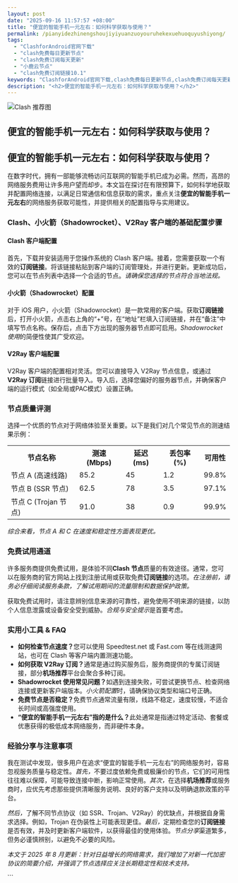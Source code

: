 ```yaml
---
layout: post
date: "2025-09-16 11:57:57 +08:00"
title: "便宜的智能手机一元左右：如何科学获取与使用？"
permalink: /pianyidezhinengshoujiyiyuanzuoyouruhekexuehuoquyushiyong/
tags:
  - "ClashforAndroid官网下载"
  - "clash免费每日更新节点"
  - "clash免费订阅每天更新"
  - "小鹿云节点"
  - "clash免费订阅链接10.1"
keywords: "ClashforAndroid官网下载,clash免费每日更新节点,clash免费订阅每天更新,小鹿云节点,clash免费订阅链接10.1"
description: "<h2>便宜的智能手机一元左右：如何科学获取与使用？</h2>"
---
```


![Clash 推荐图](https://clashjd.github.io/assets/img/节点订阅地址.png)

## 便宜的智能手机一元左右：如何科学获取与使用？

<h2>便宜的智能手机一元左右：如何科学获取与使用？</h2>

<p>在数字时代，拥有一部能够流畅访问互联网的智能手机已成为必需。然而，高昂的网络服务费用让许多用户望而却步。本文旨在探讨在有限预算下，如何科学地获取并配置网络连接，以满足日常通信和信息获取的需求，重点关注<strong>便宜的智能手机一元左右</strong>的网络服务获取可能性，并提供相关的配置指导与实用建议。</p>

<h3>Clash、小火箭（Shadowrocket）、V2Ray 客户端的基础配置步骤</h3>

<h4>Clash 客户端配置</h4>
<p>首先，下载并安装适用于您操作系统的 Clash 客户端。接着，您需要获取一个有效的<strong>订阅链接</strong>。将该链接粘贴到客户端的订阅管理处，并进行更新。更新成功后，您可以在节点列表中选择一个合适的节点。<em>请确保您选择的节点符合当地法规。</em></p>

<h4>小火箭（Shadowrocket）配置</h4>
<p>对于 iOS 用户，小火箭（Shadowrocket）是一款常用的客户端。获取<strong>订阅链接</strong>后，打开小火箭，点击右上角的“+”号，在“地址”栏填入订阅链接，并在“备注”中填写节点名称。保存后，点击下方出现的服务器节点即可启用。<em>Shadowrocket 使用</em>的简便性使其广受欢迎。</p>

<h4>V2Ray 客户端配置</h4>
<p>V2Ray 客户端的配置相对灵活。您可以直接导入 V2Ray 节点信息，或通过<strong>V2Ray 订阅</strong>链接进行批量导入。导入后，选择您偏好的服务器节点，并确保客户端的运行模式（如全局或PAC模式）设置正确。</p>

<h3>节点质量评测</h3>

<p>选择一个优质的节点对于网络体验至关重要。以下是我们对几个常见节点的测速结果示例：</p>
<table>
    <tr>
        <th>节点名称</th>
        <th>测速 (Mbps)</th>
        <th>延迟 (ms)</th>
        <th>丢包率 (%)</th>
        <th>可用性</th>
    </tr>
    <tr>
        <td>节点 A (高速线路)</td>
        <td>85.2</td>
        <td>45</td>
        <td>1.2</td>
        <td>99.8%</td>
    </tr>
    <tr>
        <td>节点 B (SSR 节点)</td>
        <td>62.5</td>
        <td>78</td>
        <td>3.5</td>
        <td>97.1%</td>
    </tr>
    <tr>
        <td>节点 C (Trojan 节点)</td>
        <td>91.0</td>
        <td>38</td>
        <td>0.9</td>
        <td>99.9%</td>
    </tr>
</table>
<p><em>综合来看，节点 A 和 C 在速度和稳定性方面表现更优。</em></p>

<h3>免费试用通道</h3>

<p>许多服务商提供免费试用，是体验不同<strong>Clash 节点</strong>质量的有效途径。通常，您可以在服务商的官方网站上找到注册试用或获取免费<strong>订阅链接</strong>的选项。<em>在注册前，请务必仔细阅读服务条款，了解试用期间的流量限制和数据保护政策。</em></p>
<p>获取免费试用时，请注意辨别信息来源的可靠性，避免使用不明来源的链接，以防个人信息泄露或设备安全受到威胁。<em>合规与安全提示</em>是首要考虑。</p>

<h3>实用小工具 & FAQ</h3>

<ul>
    <li><strong>如何检查节点速度？</strong>您可以使用 Speedtest.net 或 Fast.com 等在线测速网站，也可在 Clash 等客户端内置测速功能。</li>
    <li><strong>如何获取 V2Ray 订阅？</strong>通常是通过购买服务后，服务商提供的专属订阅链接，部分<strong>机场推荐</strong>平台会聚合多种订阅。</li>
    <li><strong>Shadowrocket 使用常见问题？</strong>如遇到连接失败，可尝试更换节点、检查网络连接或更新客户端版本。<em>小火箭配置</em>时，请确保协议类型和端口号正确。</li>
    <li><strong>免费节点是否稳定？</strong>免费节点通常流量有限，线路不稳定，速度较慢，不适合长时间或高强度使用。</li>
    <li><strong>“便宜的智能手机一元左右”指的是什么？</strong>此处通常是指通过特定活动、套餐或优惠获得的极低成本网络服务，而非硬件本身。</li>
</ul>

<h3>经验分享与注意事项</h3>

<p>我在测试中发现，很多用户在追求“便宜的智能手机一元左右”的网络服务时，容易忽视服务质量与稳定性。<em>首先，</em>不要过度依赖免费或极廉价的节点，它们的可用性往往难以保障，可能导致连接中断，影响正常使用。<em>其次，</em>在选择<strong>机场推荐</strong>或服务商时，应优先考虑那些提供清晰服务说明、良好的客户支持以及明确退款政策的平台。</p>
<p><em>然后，</em>了解不同节点协议（如 SSR、Trojan、V2Ray）的优缺点，并根据自身需求选择。例如，Trojan 在伪装性上可能表现更佳。<em>最后，</em>定期检查您的<strong>订阅链接</strong>是否有效，并及时更新客户端软件，以获得最佳的使用体验。<em>节点分享</em>渠道繁多，但务必谨慎辨别，以避免不必要的风险。</p>
<p><em>本文于 2025 年 8 月更新：针对日益增长的网络需求，我们增加了对新一代加密协议的简要介绍，并强调了节点选择应关注长期稳定性和技术支持。</em></p>
```